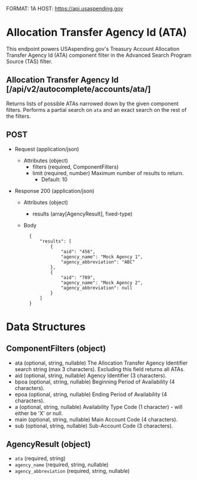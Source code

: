 FORMAT: 1A
HOST: https://api.usaspending.gov

# Allocation Transfer Agency Id (ATA)

This endpoint powers USAspending.gov's Treasury Account Allocation Transfer Agency Id (ATA) component filter in the Advanced Search Program Source (TAS) filter.

## Allocation Transfer Agency Id [/api/v2/autocomplete/accounts/ata/]

Returns lists of possible ATAs narrowed down by the given component filters. Performs a partial search on `ata` and an exact search on the rest of the filters.

## POST
+ Request (application/json)
    + Attributes (object)
        + filters (required, ComponentFilters)
        + limit (required, number)
            Maximum number of results to return.
            + Default: 10

+ Response 200 (application/json)
    + Attributes (object)
        + results (array[AgencyResult], fixed-type)

    + Body

            {
                "results": [
                    {
                        "aid": "456",
                        "agency_name": "Mock Agency 1",
                        "agency_abbreviation": "ABC"
                    },
                    {
                        "aid": "789",
                        "agency_name": "Mock Agency 2",
                        "agency_abbreviation": null
                    }
                ]
            }

# Data Structures

## ComponentFilters (object)
+ ata (optional, string, nullable)
    The Allocation Transfer Agency Identifier search string (max 3 characters). Excluding this field returns all ATAs.
+ aid (optional, string, nullable)
    Agency Identifier (3 characters).
+ bpoa (optional, string, nullable)
    Beginning Period of Availability (4 characters).
+ epoa (optional, string, nullable)
    Ending Period of Availability (4 characters).
+ a (optional, string, nullable)
    Availability Type Code (1 character) - will either be 'X' or null.
+ main (optional, string, nullable)
    Main Account Code (4 characters).
+ sub (optional, string, nullable)
    Sub-Account Code (3 characters).

## AgencyResult (object)
+ `ata` (required, string)
+ `agency_name` (required, string, nullable)
+ `agency_abbreviation` (required, string, nullable)
